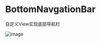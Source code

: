 # BottomNavgationBar
自定义View实现底部导航栏

![image](https://github.com/jiyewushen/BottomNavigationBar/blob/master/screen.gif)
